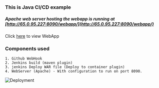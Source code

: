 ### This is Java CI/CD example

##### Apache web server hosting the webapp is running at [http://65.0.95.227:8090/webapp/](http://65.0.95.227:8090/webapp/)

Click [here](http://65.0.95.227:8090/webapp/) to view WebApp

### Components used

```
1. Github WebHook
2. Jenkins build (maven plugin)
3. jenkins Deploy WAR file (Deploy to container plugin)
4. WebServer (Apache) - With configuration to run on port 8090.
```
![Deployment](https://user-images.githubusercontent.com/62394512/119436644-2d423a80-bd3a-11eb-93d7-6c535f648a61.jpg)
